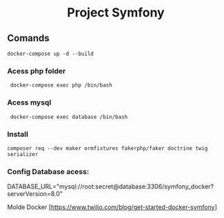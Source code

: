 <h1 align="center">Project Symfony</h1>

## Comands

```
docker-compose up -d --build
```

### Acess php folder
```
 docker-compose exec php /bin/bash
```

### Acess mysql
```
 docker-compose exec database /bin/bash
```

### Install
```
composer req --dev maker ormfixtures fakerphp/faker doctrine twig serializer
```

### Config Database acess:
 DATABASE_URL="mysql://root:secret@database:3306/symfony_docker?serverVersion=8.0"


Molde Docker [https://www.twilio.com/blog/get-started-docker-symfony]